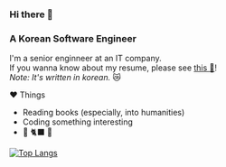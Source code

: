 ### Hi there 👋
### A Korean Software Engineer

I'm a senior enginneer at an IT company.  
If you wanna know about my resume, please see [this 💬](https://gyucheol.github.io/portfolio)!  
*Note: It's written in korean.* 😿

:hearts: Things
- Reading books (especially, into humanities)
- Coding something interesting
- 📸 🐈‍⬛ 🫠

[![Top Langs](https://github-readme-stats.vercel.app/api/top-langs/?username=GyuCheol&theme=dark)](https://gyucheol.github.io/portfolio)

<!--
**GyuCheol/GyuCheol** is a ✨ _special_ ✨ repository because its `README.md` (this file) appears on your GitHub profile.

Here are some ideas to get you started:

- 🔭 I’m currently working on ...
- 🌱 I’m currently learning ...
- 👯 I’m looking to collaborate on ...
- 🤔 I’m looking for help with ...
- 💬 Ask me about ...
- 📫 How to reach me: ...
- 😄 Pronouns: ...
- ⚡ Fun fact: ...
-->
